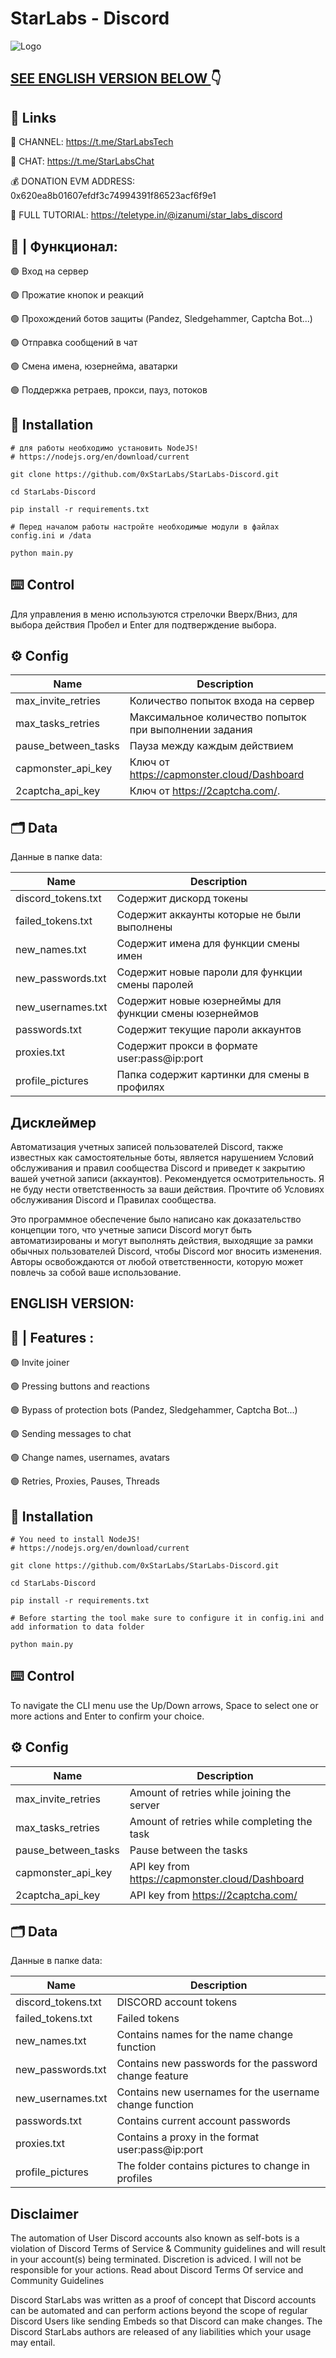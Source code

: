 #  StarLabs - Discord 


![Logo](https://i.postimg.cc/rpLrDXrr/8e4fafbd-9319-4653-9f5a-fdf0f84974e7.png)

## [SEE ENGLISH VERSION BELOW ](https://github.com/0xStarLabs/StarLabs-Discord#english-version)👇

## 🔗 Links

🔔 CHANNEL: https://t.me/StarLabsTech

💬 CHAT: https://t.me/StarLabsChat

💰 DONATION EVM ADDRESS: 0x620ea8b01607efdf3c74994391f86523acf6f9e1

📖 FULL TUTORIAL: https://teletype.in/@izanumi/star_labs_discord


## 🤖 | Функционал:

🟢 Вход на сервер 

🟢 Прожатие кнопок и реакций

🟢 Прохождений ботов защиты (Pandez, Sledgehammer, Captcha Bot...)

🟢 Отправка сообщений в чат

🟢 Смена имена, юзернейма, аватарки

🟢 Поддержка ретраев, прокси, пауз, потоков


## 🚀 Installation
```
# для работы необходимо установить NodeJS!
# https://nodejs.org/en/download/current

git clone https://github.com/0xStarLabs/StarLabs-Discord.git

cd StarLabs-Discord

pip install -r requirements.txt

# Перед началом работы настройте необходимые модули в файлах config.ini и /data

python main.py
```

## ⌨️ Control

Для управления в меню используются стрелочки Вверх/Вниз, для выбора действия Пробел и Enter для подтверждение выбора.

## ⚙️ Config

| Name | Description |
| --- | --- |
| max_invite_retries | Количество попыток входа на сервер |
| max_tasks_retries | Максимальное количество попыток при выполнении задания |
| pause_between_tasks | Пауза между каждым действием |
| capmonster_api_key | Ключ от https://capmonster.cloud/Dashboard |
| 2captcha_api_key | Ключ от https://2captcha.com/. |



## 🗂️ Data

Данные в папке data:

| Name | Description |
| --- | --- |
| discord_tokens.txt | Содержит дискорд токены |
| failed_tokens.txt | Содержит аккаунты которые не были выполнены |
| new_names.txt | Содержит имена для функции смены имен |
| new_passwords.txt | Содержит новые пароли для функции смены паролей |
| new_usernames.txt | Содержит новые юзернеймы для функции смены юзернеймов |
| passwords.txt | Содержит текущие пароли аккаунтов |
| proxies.txt | Содержит прокси в формате user:pass@ip:port |
| profile_pictures | Папка содержит картинки для смены в профилях |

## Дисклеймер
Автоматизация учетных записей пользователей Discord, также известных как самостоятельные боты, является нарушением Условий обслуживания и правил сообщества Discord и приведет к закрытию вашей учетной записи (аккаунтов). Рекомендуется осмотрительность. Я не буду нести ответственность за ваши действия. Прочтите об Условиях обслуживания Discord и Правилах сообщества.

Это программное обеспечение было написано как доказательство концепции того, что учетные записи Discord могут быть автоматизированы и могут выполнять действия, выходящие за рамки обычных пользователей Discord, чтобы Discord мог вносить изменения. Авторы  освобождаются от любой ответственности, которую может повлечь за собой ваше использование.

## ENGLISH VERSION:

## 🤖 | Features :

🟢 Invite joiner

🟢 Pressing buttons and reactions

🟢 Bypass of protection bots (Pandez, Sledgehammer, Captcha Bot...)

🟢 Sending messages to chat

🟢 Change names, usernames, avatars

🟢 Retries, Proxies, Pauses, Threads


## 🚀 Installation
```
# You need to install NodeJS!
# https://nodejs.org/en/download/current

git clone https://github.com/0xStarLabs/StarLabs-Discord.git

cd StarLabs-Discord

pip install -r requirements.txt

# Before starting the tool make sure to configure it in config.ini and add information to data folder

python main.py
```

## ⌨️ Control

To navigate the CLI menu use the Up/Down arrows, Space to select one or more actions and Enter to confirm your choice.

## ⚙️ Config

| Name | Description |
| --- | --- |
| max_invite_retries | Amount of retries while joining the server |
| max_tasks_retries | Amount of retries while completing the task |
| pause_between_tasks | Pause between the tasks |
| capmonster_api_key | API key from https://capmonster.cloud/Dashboard |
| 2captcha_api_key | API key from https://2captcha.com/ |



## 🗂️ Data

Данные в папке data:

| Name | Description |
| --- | --- |
| discord_tokens.txt | DISCORD account tokens |
| failed_tokens.txt | Failed tokens |
| new_names.txt | Contains names for the name change function |
| new_passwords.txt | Contains new passwords for the password change feature |
| new_usernames.txt | Contains new usernames for the username change function |
| passwords.txt | Contains current account passwords |
| proxies.txt | Contains a proxy in the format user:pass@ip:port |
| profile_pictures | The folder contains pictures to change in profiles |

## Disclaimer

The automation of User Discord accounts also known as self-bots is a violation of Discord Terms of Service & Community guidelines and will result in your account(s) being terminated. Discretion is adviced. I will not be responsible for your actions. Read about Discord Terms Of service and Community Guidelines

Discord StarLabs was written as a proof of concept that Discord accounts can be automated and can perform actions beyond the scope of regular Discord Users like sending Embeds so that Discord can make changes. The Discord StarLabs authors are released of any liabilities which your usage may entail.


